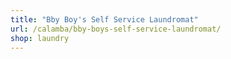 ```yaml
---
title: "Bby Boy's Self Service Laundromat"
url: /calamba/bby-boys-self-service-laundromat/
shop: laundry
---
```

